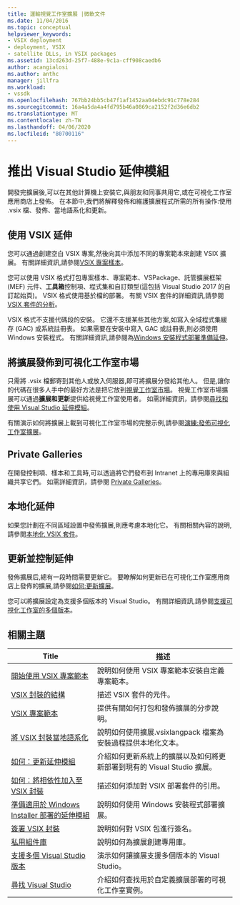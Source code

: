 ```yaml
---
title: 運輸視覺工作室擴展 |微軟文件
ms.date: 11/04/2016
ms.topic: conceptual
helpviewer_keywords:
- VSIX deployment
- deployment, VSIX
- satellite DLLs, in VSIX packages
ms.assetid: 13cd263d-25f7-488e-9c1a-cff908caedb6
author: acangialosi
ms.author: anthc
manager: jillfra
ms.workload:
- vssdk
ms.openlocfilehash: 767bb24bb5cb47f1af1452aa04ebdc91c778e284
ms.sourcegitcommit: 16a4a5da4a4fd795b46a0869ca2152f2d36e6db2
ms.translationtype: MT
ms.contentlocale: zh-TW
ms.lasthandoff: 04/06/2020
ms.locfileid: "80700116"
---
```

# <a name="shipping-visual-studio-extensions"></a>推出 Visual Studio 延伸模組
開發完擴展後,可以在其他計算機上安裝它,與朋友和同事共用它,或在可視化工作室應用商店上發佈。 在本節中,我們將解釋發佈和維護擴展程式所需的所有操作:使用 .vsix 檔、發佈、當地語系化和更新。

## <a name="working-with-vsix-extensions"></a>使用 VSIX 延伸
 您可以通過創建空白 VSIX 專案,然後向其中添加不同的專案範本來創建 VSIX 擴展。 有關詳細資訊,請參閱[VSIX 專案樣本](../extensibility/vsix-project-template.md)。

 您可以使用 VSIX 格式打包專案樣本、專案範本、VSPackage、託管擴展框架 (MEF) 元件、**工具箱**控制項、程式集和自訂類型(這包括 Visual Studio 2017 的自訂起始頁)。 VSIX 格式使用基於檔的部署。 有關 VSIX 套件的詳細資訊,請參閱[VSIX 套件的分析](../extensibility/anatomy-of-a-vsix-package.md)。

 VSIX 格式不支援代碼段的安裝。 它還不支援某些其他方案,如寫入全域程式集緩存 (GAC) 或系統註冊表。 如果需要在安裝中寫入 GAC 或註冊表,則必須使用 Windows 安裝程式。 有關詳細資訊,請參閱為[Windows 安裝程式部署準備延伸](../extensibility/preparing-extensions-for-windows-installer-deployment.md)。

## <a name="publishing-your-extension-to-the-visual-studio-marketplace"></a>將擴展發佈到可視化工作室市場
 只需將 .vsix 檔郵寄到其他人或放入伺服器,即可將擴展分發給其他人。 但是,讓你的代碼在很多人手中的最好方法是把它放到[視覺工作室市場](https://marketplace.visualstudio.com/vs)。 視覺工作室市場擴展可以通過**擴展和更新**提供給視覺工作室使用者。 如需詳細資訊，請參閱[尋找和使用 Visual Studio 延伸模組](../ide/finding-and-using-visual-studio-extensions.md)。

 有關演示如何將擴展上載到可視化工作室市場的完整示例,請參閱[演練:發佈可視化工作室擴展](../extensibility/walkthrough-publishing-a-visual-studio-extension.md)。

## <a name="private-galleries"></a>Private Galleries
 在開發控制項、樣本和工具時,可以透過將它們發布到 Intranet 上的專用庫來與組織共享它們。 如需詳細資訊，請參閱 [Private Galleries](../extensibility/private-galleries.md)。

## <a name="localizing-your-extension"></a>本地化延伸
 如果您計劃在不同區域設置中發佈擴展,則應考慮本地化它。 有關相關內容的說明,請參閱[本地化 VSIX 套件](../extensibility/localizing-vsix-packages.md)。

## <a name="updating-and-versioning-your-extension"></a>更新並控制延伸
 發佈擴展后,總有一段時間需要更新它。 要瞭解如何更新已在可視化工作室應用商店上發佈的擴展,請參閱[如何:更新擴展](../extensibility/how-to-update-a-visual-studio-extension.md)。

 您可以將擴展設定為支援多個版本的 Visual Studio。 有關詳細資訊,請參閱[支援可視化工作室的多個版本](../extensibility/supporting-multiple-versions-of-visual-studio.md)。

## <a name="related-topics"></a>相關主題

|Title|描述|
|-----------|-----------------|
|[開始使用 VSIX 專案範本](../extensibility/getting-started-with-the-vsix-project-template.md)|說明如何使用 VSIX 專案範本安裝自定義專案範本。|
|[VSIX 封裝的結構](../extensibility/anatomy-of-a-vsix-package.md)|描述 VSIX 套件的元件。|
|[VSIX 專案範本](../extensibility/vsix-project-template.md)|提供有關如何打包和發佈擴展的分步說明。|
|[將 VSIX 封裝當地語系化](../extensibility/localizing-vsix-packages.md)|說明如何使用擴展.vsixlangpack 檔案為安裝過程提供本地化文本。|
|[如何：更新延伸模組](../extensibility/how-to-update-a-visual-studio-extension.md)|介紹如何更新系統上的擴展以及如何將更新部署到現有的 Visual Studio 擴展。|
|[如何︰將相依性加入至 VSIX 封裝](../extensibility/how-to-add-a-dependency-to-a-vsix-package.md)|描述如何添加對 VSIX 部署套件的引用。|
|[準備適用於 Windows Installer 部署的延伸模組](../extensibility/preparing-extensions-for-windows-installer-deployment.md)|說明如何使用 Windows 安裝程式部署擴展。|
|[簽署 VSIX 封裝](../extensibility/signing-vsix-packages.md)|說明如何對 VSIX 包進行簽名。|
|[私用組件庫](../extensibility/private-galleries.md)|說明如何為擴展創建專用庫。|
|[支援多個 Visual Studio 版本](../extensibility/supporting-multiple-versions-of-visual-studio.md)|演示如何讓擴展支援多個版本的 Visual Studio。|
|[尋找 Visual Studio](locating-visual-studio.md)|介紹如何查找用於自定義擴展部署的可視化工作室實例。|
